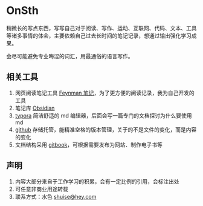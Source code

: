 # OnSth
稍微长的写点东西，写写自己对于阅读、写作、运动、互联网、代码、文本、工具等诸多事情的体会，主要依赖自己过去长时间的笔记记录，想通过输出强化学习成果。

会尽可能避免专业晦涩的词汇，用最通俗的语言写作。



## 相关工具

1. 网页阅读笔记工具 [Feynman 笔记](https://notes.bluetech.top/)，为了更方便的阅读记录，我为自己开发的工具
1. 笔记库 [Obsidian](https://obsidian.md/)
2. [typora](https://typora.io/) 简洁舒适的 md 编辑器，后面会写一篇专门的文档探讨为什么要使用 md
3. [github](https://github.com/) 存储托管，能精准空格的版本管理，关于的不是文件的变化，而是内容的变化
4. 文档结构采用 [gitbook](https://www.gitbook.com/)，可根据需要发布为网站、制作电子书等



## 声明

1. 内容大部分来自于工作学习的积累，会有一定比例的引用，会标注出处
2. 可任意非商业用途转载
3. 联系方式：水色 shuise@hey.com

